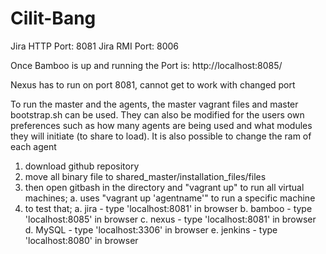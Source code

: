 # Cilit-Bang

Jira HTTP Port: 8081
Jira RMI Port: 8006

Once Bamboo is up and running the Port is: http://localhost:8085/

Nexus has to run on port 8081, cannot get to work with changed port

To run the master and the agents, the master vagrant files and master bootstrap.sh can be used. They can also be modified for the users own preferences such as how many agents are being used and what modules they will initiate (to share to load). It is also possible to change the ram of each agent

1.	download github repository 
2.	move all binary file to shared_master/installation_files/files
3.	then open gitbash in the directory and "vagrant up" to run all virtual machines;
  a.	uses "vagrant up 'agentname'" to run a specific machine
4.	to test that;
  a.	jira - type 'localhost:8081' in browser
  b.	bamboo - type 'localhost:8085' in browser
  c.	nexus - type 'localhost:8081' in browser
  d.	MySQL - type 'localhost:3306' in browser
  e.	jenkins - type 'localhost:8080' in browser

